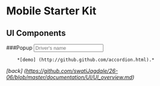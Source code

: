 Mobile Starter Kit
================================

UI Components
--------------------------------


###Popup
		<input type="text" placeholder="Driver's name" data-offset="none"/>
		
		*[demo] (http://github.github.com/accordion.html).*  
		
*[back] (https://github.com/swatiJagdale/26-06/blob/master/documentation/UI/UI_overview.md)*  
